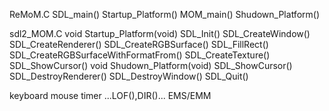 

ReMoM.C
SDL_main()
    Startup_Platform()
    MOM_main()
    Shudown_Platform()

sdl2_MOM.C
void Startup_Platform(void)
    SDL_Init()
    SDL_CreateWindow()
    SDL_CreateRenderer()
    SDL_CreateRGBSurface()
    SDL_FillRect()
    SDL_CreateRGBSurfaceWithFormatFrom()
    SDL_CreateTexture()
    SDL_ShowCursor()
void Shudown_Platform(void)
    SDL_ShowCursor()
    SDL_DestroyRenderer()
    SDL_DestroyWindow()
    SDL_Quit()

keyboard
mouse
timer
...LOF(),DIR()...
EMS/EMM
